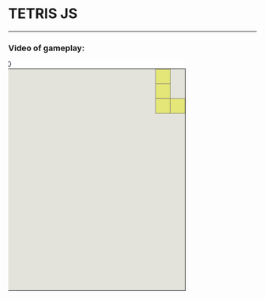 # TETRIS JS

------------

### Video of gameplay:
![](https://github.com/Borobeyka/tetris-js/blob/master/game.gif)